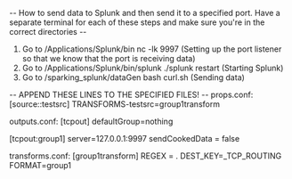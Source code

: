 -- How to send data to Splunk and then send it to a specified port. Have a separate terminal for each of these steps and make sure you're in the correct directories --
1. Go to /Applications/Splunk/bin
   nc -lk 9997
   (Setting up the port listener so that we know that the port is receiving data)
2. Go to /Applications/Splunk/bin/splunk
   ./splunk restart
   (Starting Splunk)
3. Go to /sparking_splunk/dataGen
   bash curl.sh 
   (Sending data)

-- APPEND THESE LINES TO THE SPECIFIED FILES! -- 
props.conf: 
[source::testsrc]
TRANSFORMS-testsrc=group1transform

outputs.conf:
[tcpout]
defaultGroup=nothing

[tcpout:group1]
server=127.0.0.1:9997
sendCookedData = false

transforms.conf:
[group1transform]
REGEX = . 
DEST_KEY=_TCP_ROUTING
FORMAT=group1
